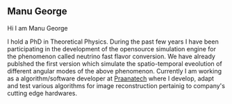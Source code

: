## Manu George 

Hi I am Manu George

I hold a PhD in Theoretical Physics. During the past few years I have been participating in the development of the opensource simulation engine for the phenomenon called neutrino fast flavor conversion. We have already publshed the first version which simulate the spatio-temporal eveolution of different angular modes of the above phenomenon. Currently I am working as a algorithm/software developer at [Praanatech](https://www.praanatech.com/) where I develop, adapt and test various algorithms for image reconstruction pertainig to company's cutting edge hardwares.


<!--
**Demon-of-Asgard/Demon-of-Asgard** is a ✨ _special_ ✨ repository because its `README.md` (this file) appears on your GitHub profile.

Here are some ideas to get you started:

- 🔭 I’m currently working on ...
- 🌱 I’m currently learning ...
- 👯 I’m looking to collaborate on ...
- 🤔 I’m looking for help with ...
- 💬 Ask me about ...
- 📫 How to reach me: ...
- 😄 Pronouns: ...
- ⚡ Fun fact: ...
-->
